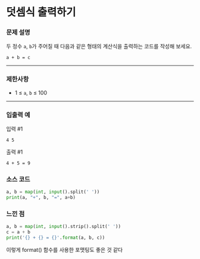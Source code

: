 # 덧셈식 출력하기

### **문제 설명**

두 정수 `a`, `b`가 주어질 때 다음과 같은 형태의 계산식을 출력하는 코드를 작성해 보세요.

`a + b = c`

---

### 제한사항

- 1 ≤ `a`, `b` ≤ 100

---

### 입출력 예

입력 #1

`4 5`

출력 #1

`4 + 5 = 9`

### 소스 코드

```python
a, b = map(int, input().split(' '))
print(a, "+", b, "=", a+b)
```

### 느낀 점

```python
a, b = map(int, input().strip().split(' '))
c = a + b
print('{} + {} = {}'.format(a, b, c))
```

이렇게 format() 함수를 사용한 포맷팅도 좋은 것 같다